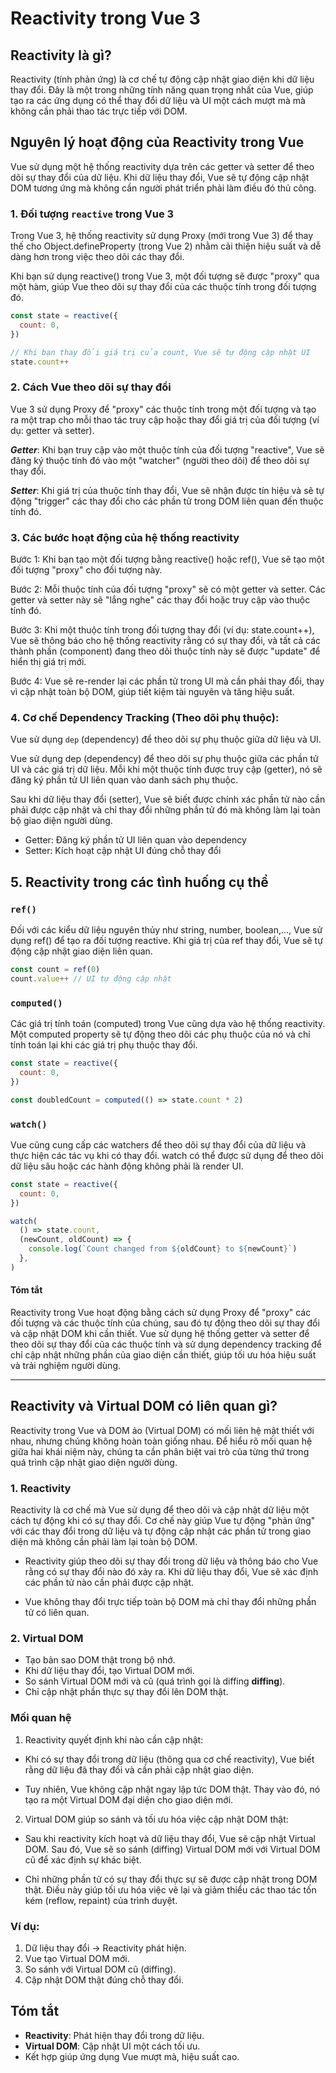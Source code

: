 # Reactivity trong Vue 3

## Reactivity là gì?

Reactivity (tính phản ứng) là cơ chế tự động cập nhật giao diện khi dữ liệu thay đổi. Đây là một trong những tính năng quan trọng nhất của Vue, giúp tạo ra các ứng dụng có thể thay đổi dữ liệu và UI một cách mượt mà mà không cần phải thao tác trực tiếp với DOM.

## Nguyên lý hoạt động của Reactivity trong Vue

Vue sử dụng một hệ thống reactivity dựa trên các getter và setter để theo dõi sự thay đổi của dữ liệu. Khi dữ liệu thay đổi, Vue sẽ tự động cập nhật DOM tương ứng mà không cần người phát triển phải làm điều đó thủ công.

### 1. Đối tượng `reactive` trong Vue 3

Trong Vue 3, hệ thống reactivity sử dụng Proxy (mới trong Vue 3) để thay thế cho Object.defineProperty (trong Vue 2) nhằm cải thiện hiệu suất và dễ dàng hơn trong việc theo dõi các thay đổi.

Khi bạn sử dụng reactive() trong Vue 3, một đối tượng sẽ được "proxy" qua một hàm, giúp Vue theo dõi sự thay đổi của các thuộc tính trong đối tượng đó.

```javascript
const state = reactive({
  count: 0,
})

// Khi bạn thay đổi giá trị của count, Vue sẽ tự động cập nhật UI
state.count++
```

### 2. Cách Vue theo dõi sự thay đổi

Vue 3 sử dụng Proxy để "proxy" các thuộc tính trong một đối tượng và tạo ra một trap cho mỗi thao tác truy cập hoặc thay đổi giá trị của đối tượng (ví dụ: getter và setter).

**_Getter_**: Khi bạn truy cập vào một thuộc tính của đối tượng "reactive", Vue sẽ đăng ký thuộc tính đó vào một "watcher" (người theo dõi) để theo dõi sự thay đổi.

**_Setter_**: Khi giá trị của thuộc tính thay đổi, Vue sẽ nhận được tín hiệu và sẽ tự động "trigger" các thay đổi cho các phần tử trong DOM liên quan đến thuộc tính đó.

### 3. Các bước hoạt động của hệ thống reactivity

Bước 1: Khi bạn tạo một đối tượng bằng reactive() hoặc ref(), Vue sẽ tạo một đối tượng "proxy" cho đối tượng này.

Bước 2: Mỗi thuộc tính của đối tượng "proxy" sẽ có một getter và setter. Các getter và setter này sẽ "lắng nghe" các thay đổi hoặc truy cập vào thuộc tính đó.

Bước 3: Khi một thuộc tính trong đối tượng thay đổi (ví dụ: state.count++), Vue sẽ thông báo cho hệ thống reactivity rằng có sự thay đổi, và tất cả các thành phần (component) đang theo dõi thuộc tính này sẽ được "update" để hiển thị giá trị mới.

Bước 4: Vue sẽ re-render lại các phần tử trong UI mà cần phải thay đổi, thay vì cập nhật toàn bộ DOM, giúp tiết kiệm tài nguyên và tăng hiệu suất.

### 4. Cơ chế Dependency Tracking (Theo dõi phụ thuộc):

Vue sử dụng `dep` (dependency) để theo dõi sự phụ thuộc giữa dữ liệu và UI.

Vue sử dụng dep (dependency) để theo dõi sự phụ thuộc giữa các phần tử UI và các giá trị dữ liệu. Mỗi khi một thuộc tính được truy cập (getter), nó sẽ đăng ký phần tử UI liên quan vào danh sách phụ thuộc.

Sau khi dữ liệu thay đổi (setter), Vue sẽ biết được chính xác phần tử nào cần phải được cập nhật và chỉ thay đổi những phần tử đó mà không làm lại toàn bộ giao diện người dùng.

- Getter: Đăng ký phần tử UI liên quan vào dependency
- Setter: Kích hoạt cập nhật UI đúng chỗ thay đổi

## 5. Reactivity trong các tình huống cụ thể

### `ref()`

Đối với các kiểu dữ liệu nguyên thủy như string, number, boolean,..., Vue sử dụng ref() để tạo ra đối tượng reactive. Khi giá trị của ref thay đổi, Vue sẽ tự động cập nhật giao diện liên quan.

```javascript
const count = ref(0)
count.value++ // UI tự động cập nhật
```

### `computed()`

Các giá trị tính toán (computed) trong Vue cũng dựa vào hệ thống reactivity. Một computed property sẽ tự động theo dõi các phụ thuộc của nó và chỉ tính toán lại khi các giá trị phụ thuộc thay đổi.

```javascript
const state = reactive({
  count: 0,
})

const doubledCount = computed(() => state.count * 2)
```

### `watch()`

Vue cũng cung cấp các watchers để theo dõi sự thay đổi của dữ liệu và thực hiện các tác vụ khi có thay đổi. watch có thể được sử dụng để theo dõi dữ liệu sâu hoặc các hành động không phải là render UI.

```javascript
const state = reactive({
  count: 0,
})

watch(
  () => state.count,
  (newCount, oldCount) => {
    console.log(`Count changed from ${oldCount} to ${newCount}`)
  },
)
```

#### Tóm tắt

Reactivity trong Vue hoạt động bằng cách sử dụng Proxy để "proxy" các đối tượng và các thuộc tính của chúng, sau đó tự động theo dõi sự thay đổi và cập nhật DOM khi cần thiết. Vue sử dụng hệ thống getter và setter để theo dõi sự thay đổi của các thuộc tính và sử dụng dependency tracking để chỉ cập nhật những phần của giao diện cần thiết, giúp tối ưu hóa hiệu suất và trải nghiệm người dùng.

---

## Reactivity và Virtual DOM có liên quan gì?

Reactivity trong Vue và DOM ảo (Virtual DOM) có mối liên hệ mật thiết với nhau, nhưng chúng không hoàn toàn giống nhau. Để hiểu rõ mối quan hệ giữa hai khái niệm này, chúng ta cần phân biệt vai trò của từng thứ trong quá trình cập nhật giao diện người dùng.

### 1. Reactivity

Reactivity là cơ chế mà Vue sử dụng để theo dõi và cập nhật dữ liệu một cách tự động khi có sự thay đổi. Cơ chế này giúp Vue tự động "phản ứng" với các thay đổi trong dữ liệu và tự động cập nhật các phần tử trong giao diện mà không cần phải làm lại toàn bộ DOM.

- Reactivity giúp theo dõi sự thay đổi trong dữ liệu và thông báo cho Vue rằng có sự thay đổi nào đó xảy ra. Khi dữ liệu thay đổi, Vue sẽ xác định các phần tử nào cần phải được cập nhật.

- Vue không thay đổi trực tiếp toàn bộ DOM mà chỉ thay đổi những phần tử có liên quan.

### 2. Virtual DOM

- Tạo bản sao DOM thật trong bộ nhớ.
- Khi dữ liệu thay đổi, tạo Virtual DOM mới.
- So sánh Virtual DOM mới và cũ (quá trình gọi là diffing **diffing**).
- Chỉ cập nhật phần thực sự thay đổi lên DOM thật.

### Mối quan hệ

1. Reactivity quyết định khi nào cần cập nhật:

- Khi có sự thay đổi trong dữ liệu (thông qua cơ chế reactivity), Vue biết rằng dữ liệu đã thay đổi và cần phải cập nhật giao diện.

- Tuy nhiên, Vue không cập nhật ngay lập tức DOM thật. Thay vào đó, nó tạo ra một Virtual DOM đại diện cho giao diện mới.

2. Virtual DOM giúp so sánh và tối ưu hóa việc cập nhật DOM thật:

- Sau khi reactivity kích hoạt và dữ liệu thay đổi, Vue sẽ cập nhật Virtual DOM. Sau đó, Vue sẽ so sánh (diffing) Virtual DOM mới với Virtual DOM cũ để xác định sự khác biệt.

- Chỉ những phần tử có sự thay đổi thực sự sẽ được cập nhật trong DOM thật. Điều này giúp tối ưu hóa việc vẽ lại và giảm thiểu các thao tác tốn kém (reflow, repaint) của trình duyệt.

### Ví dụ:

1. Dữ liệu thay đổi → Reactivity phát hiện.
2. Vue tạo Virtual DOM mới.
3. So sánh với Virtual DOM cũ (diffing).
4. Cập nhật DOM thật đúng chỗ thay đổi.

## Tóm tắt

- **Reactivity**: Phát hiện thay đổi trong dữ liệu.
- **Virtual DOM**: Cập nhật UI một cách tối ưu.
- Kết hợp giúp ứng dụng Vue mượt mà, hiệu suất cao.
